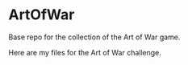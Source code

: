 # ArtOfWar
Base repo for the collection of the Art of War game.

Here are my files for the Art of War challenge. 
